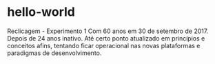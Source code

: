 # hello-world
Reclicagem - Experimento 1
Com 60 anos em 30 de setembro de 2017. Depois de 24 anos inativo. Até certo ponto atualizado em princípios e conceitos afins, tentando ficar operacional nas novas plataformas e paradigmas de desenvolvimento. 
